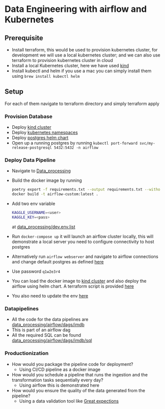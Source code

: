 # Data Engineering with airflow and Kubernetes

## Prerequisite

- Install terraform, this would be used to provision kubernetes cluster, for development we will use a local kubernetes cluster; and we can also use terraform to provision kubernetes cluster in cloud
- Install a local Kubernetes cluster, here we have used [kind](https://kind.sigs.k8s.io/docs/user/quick-start#installing-with-a-package-manager)
- Install kubectl and helm if you use a mac you can simply install them using `brew install kubectl helm`

## Setup

For each of them navigate to terraform directory and simply terraform apply

### Provision Database

- Deploy [kind cluster](kind_cluster)
- Deploy [kubernetes namespaces](kubernetes_namespace)
- Deploy [postgres helm chart](pg_helm)
- Open up a running postgres by running `kubectl port-forward svc/my-release-postgresql 5432:5432 -n airflow`

### Deploy Data Pipeline

- Navigate to [Data_processing](data_processing)
- Build the docker image by running

    ```bash
    poetry export -f requirements.txt --output requirements.txt --without-hashes
    docker build -t airflow-custom:latest .
    ``````

- Add two env variable
  
  ```bash
  KAGGLE_USERNAME=<user>
  KAGGLE_KEY=<pass>
  ``````

  at [data_processing/dev.env.list](data_processing/dev.env.list)
- Run `docker-compose up` it will launch an airflow cluster locally, this will demonstrate a local server you need to configure connectivity to host postgres
- Alternatively run `airflow webserver` and navigate to airflow connections and change default postgres as defined [here](Connection.png)
- Use password `q1w2e3r4`
- You can load the docker image to [kind cluster](data_processing/build-docker.sh) and also deploy the airflow using helm chart. A terraform script is provided [here](airflow_helm)
- You also need to update the env [here](airflow_helm/airflow_values.yaml)

### Datapipelines

- All the code for the data pipelines are [data_processing/airflow/dags/imdb](data_processing/airflow/dags/imdb)
- This is part of an airflow dag
- All the required SQL can be found [data_processing/airflow/dags/imdb/sql](data_processing/airflow/dags/imdb/sql)

### Productionization

- How would you package the pipeline code for deployment?
  - Using CI/CD pipeline as a docker image
- How would you schedule a pipeline that runs the ingestion and the transformation tasks sequentially every day?
  - Using airflow this is demonstrated here
- How would you ensure the quality of the data generated from the pipeline?
  - Using a data validation tool like [Great expections](https://greatexpectations.io/community)